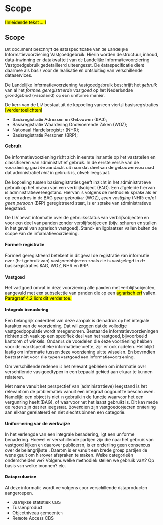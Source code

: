 # Scope

<mark>[Inleidende tekst ... ]</mark>

## Scope
Dit document beschrijft de dataspecificatie van de Landelijke Informatievoorziening Vastgoedgebruik. Hierin worden de structuur, inhoud, data-inwinning en datakwaliteit van de Landelijke Informatievoorziening Vastgoedgebruik gedetailleerd uiteengezet. De dataspecificatie dient daarmee als basis voor de realisatie en ontsluiting van verschillende dataservices.

De Landelijke Informatievoorziening Vastgoedgebruik beschrijft het *gebruik* van al het *formeel geregistreerde vastgoed* op het Nederlandse grondgebied (vasteland) op een uniforme manier.

De kern van de LIV bestaat uit de koppeling van een viertal basisregistraties <mark>[verder toelichten]</mark>
* Basisregistratie Adressen en Gebouwen (BAG);
* Basisregistratie Waardering Onderoerende Zaken (WOZ);
* Nationaal Handelsregister (NHR);
* Basisregistratie Personen (BRP);

#### Gebruik
De informatievoorziening richt zich in eerste instantie op het vaststellen en classificeren van administratief gebruik. In de eerste versie van de voorziening gaat de aandacht uit naar dat deel van de gebouwenvoorraad dat administratief *niet* in gebruik is, ofwel: leegstaat.

De koppeling tussen basisregistraties geeft inzicht in het administratieve gebruik op het niveau van een verblijfsobject (BAG). Een afgeleide hiervan is administratieve leegstand. Hiervan is volgens de methodiek sprake als er op een adres in de BAG *geen gebruiker* (WOZ), *geen vestiging* (NHR) en/of *geen persoon* (BRP) geregistreerd staat, is er sprake van administratieve leegstand. 

De LIV bevat informatie over de gebruiksstatus van verblijfsobjecten en voor een deel van panden zonder verblijfsobjecten (bijv. schuren en stallen in het geval van agrarisch vastgoed). Stand- en ligplaatsen vallen buiten de scope van de informatievoorziening.

#### Formele registratie
Formeel geregistreerd betekent in dit geval de registratie van informatie over (het gebruik van) vastgoedobjecten zoals die is vastgelegd in de basisregistraties BAG, WOZ, NHR en BRP.

#### Vastgoed
Het vastgoed omvat in deze voorziening alle panden met verblijfsobjecten, aangevuld met een subselectie van panden die op een <mark>agrarisch erf</mark> vallen. <mark>Paragraaf 4.2 licht dit verder toe.</mark>

#### Integrale benadering
Een belangrijk onderdeel van deze aanpak is de nadruk op het integrale karakter van de voorziening. Dat wil zeggen dat de volledige vastgoedpopulatie wordt meegenomen. Bestaande informatievoorzieningen richten zich vaak op een specifiek deel van het vastgoed, bijvoorbeeld kantoren of winkels. Ondanks de voordelen die deze voorziening hebben voor de marktspecifieke informatiebehoefte, zijn er ook nadelen. Het blijkt lastig om informatie tussen deze voorziening uit te wisselen. En bovendien bestaat niet voor alle typen vastgoed een informatievoorziening.

Om verschillende redenen is het relevant gebleken om informatie over verschillende vastgoedtypen in een bepaald gebied aan elkaar te kunnen relateren. 

Met name vanuit het perspectief van (administratieve) leegstand is het relevant om de problematiek vanuit een integraal oogpunt te beschouwen. Namelijk: een object is niet in gebruik in de functie waarvoor het een vergunning heeft (BAG), of waarvoor het het laatst gebruikt is. Dit kan mede de reden zijn dat het leegstaat. Bovendien zijn vastgoedobjecten onderling aan elkaar gerelateerd en niet slechts binnen een categorie. <!-- Dit kan een stuk duidelijker geformuleerd worden-->

#### Uniformering van de werkwijze
In het  verlengde van een integrale benadering, ligt een uniforme benadering. Hoewel er verschillende partijen zijn die naar het gebruik van vastgoed kijken en daarover publiceren, is er onderling geen consencus over de belangrijkste <!-- inzichten/afspraken/uitkomsten/opvattingen-->. Daarom is er vanuit een brede groep partijen de wens geuit om hierover afspraken te maken. Welke categorieën onderscheiden we? Volgens welke methodiek stellen we gebruik vast? Op basis van welke bronnen? etc.

#### Dataproducten <!-- andere titel: ~functionaliteiten? -->
Al deze informatie wordt vervolgens door verschillende dataproducten aangeroepen. 
* Jaarlijkse statistiek CBS
* Tussenproduct
* Objectniveau gemeenten
* Remote Access CBS

<!-- Dit document beschrijft de dataspecificatie, IMKL2015, van het door KLIC ontsloten dataproduct
Utiliteitsnetten.

IMKL2015 geeft de gedetailleerde beschrijving van structuur, inhoud en datakwaliteit van utiliteitsnetten
en dient als basis voor de realisatie en ontsluiting van KLIC services.

De gebruikstoepassing waar de semantiek van IMKL2015 door wordt bepaald komt voort uit verschillende
wetgevingen, regelingen en processen. <hier iets vergelijkbaars opnemen over basisregistraties en kaders m.b.t. gebruik?

Deze zijn:
WION: Wet Informatie-uitwisseling Ondergrondse Netten. Uitwisseling van kabel en leiding
informatie ter voorkoming van graafschade voor de netten: telecom, riolering, water, elektriciteit,
gas en warmte

INSPIRE: Europese richtlijn voor uitwisseling van digitale gegevens gerelateerd aan milieu. Voor
deze specificatie in het bijzonder het thema Utilities en Governmental Services en daarin de Utility
Networks. Dataspecificaties voor uitwisseling kabel en leidingen informatie voor de netten:
datatransport, riolering, water, elektriciteit, gas, warmte en andere kabels & leidingen.

Besluit externe veiligheid buisleidingen (BevB): Besluit houdende milieukwaliteitseisen
externe veiligheid voor het vervoer van gevaarlijke stoffen door buisleidingen. Onder andere
opname van buisleidingen met gevaarlijke inhoud (Bgi) (en beperkingen op ruimtegebruik) in een
bestemmings- of inpassingsplan.

Register risicosituaties gevaarlijke stoffen (RRGS) Verplichting tot invoeren risico’s van
gevaarlijke stoffen in een landelijk risicoregister.

De volgende gebruikstoepassing is nog niet operationeel in IMKL2015 verwerkt.
Er is voor nu nog een onvoldoende beschreven toepassing. Er is wel al een experimenteel diagram toegevoegd om de gedachte
te bepalen.

EC61 (COM 147) EU richtlijn voor een Verordening van het Europees Parlement en Raad over
maatregelen om de kosten van de aanleg van elektronische hogesnelheidscommunicatienetwerken
te verlagen.-->